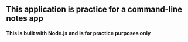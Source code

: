 ## This application is practice for a command-line notes app

#### This is built with Node.js and is for practice purposes only
